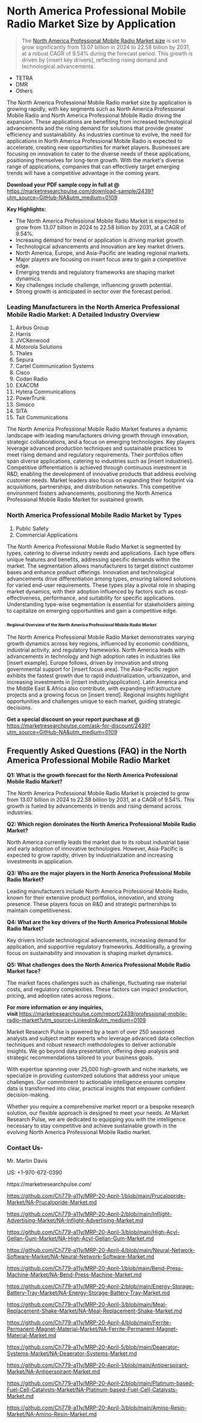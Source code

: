 <h1>North America Professional Mobile Radio Market&nbsp;Size by Application</h1><blockquote><p>The <a href="https://marketresearchpulse.com/download-sample/2439?utm_source=GitHub-NA&amp;utm_medium=0109">North America Professional Mobile Radio Market size</a> is set to grow significantly from 13.07 billion in 2024 to 22.58 billion by 2031, at a robust CAGR of 9.54% during the forecast period. This growth is driven by [insert key drivers], reflecting rising demand and technological advancements.</p></blockquote><ul><li>TETRA <li> DMR <li> Others</li></ul><p>The North America Professional Mobile Radio market size by application is growing rapidly, with key segments such as North America Professional Mobile Radio and North America Professional Mobile Radio driving the expansion. These applications are benefiting from increased technological advancements and the rising demand for solutions that provide greater efficiency and sustainability. As industries continue to evolve, the need for applications in North America Professional Mobile Radio is expected to accelerate, creating new opportunities for market players. Businesses are focusing on innovation to cater to the diverse needs of these applications, positioning themselves for long-term growth. With the market's diverse range of applications, companies that can effectively target emerging trends will have a competitive advantage in the coming years.</p><p><strong>Download your PDF sample copy in full at @ </strong><a href="https://marketresearchpulse.com/download-sample/2439?utm_source=GitHub-NA&amp;utm_medium=0109">https://marketresearchpulse.com/download-sample/2439?utm_source=GitHub-NA&amp;utm_medium=0109</a></p><p><strong>Key Highlights: </strong></p><ul><li>The North America Professional Mobile Radio Market is expected to grow from 13.07 billion in 2024 to 22.58 billion by 2031, at a CAGR of 9.54%.</li><li>Increasing demand for trend or application is driving market growth.</li><li>Technological advancements and innovation are key market drivers.</li><li>North America, Europe, and Asia-Pacific are leading regional markets.</li><li>Major players are focusing on insert focus area to gain a competitive edge.</li><li>Emerging trends and regulatory frameworks are shaping market dynamics.</li><li>Key challenges include challenge, influencing growth potential.</li><li>Strong growth is anticipated in sector over the forecast period.</li></ul><h3>Leading Manufacturers in the North America Professional Mobile Radio Market: A Detailed Industry Overview</h3><ol><li>Airbus Group</li><li>Harris</li><li>JVCKenwood</li><li>Motorola Solutions</li><li>Thales</li><li>Sepura</li><li>Cartel Communication Systems</li><li>Cisco</li><li>Codan Radio</li><li>EXACOM</li><li>Hytera Communications</li><li>PowerTrunk</li><li>Simoco</li><li>SITA</li><li>Tait Communications</li></ol><div class="flex max-w-full flex-col flex-grow"><div class="min-h-8 text-message flex w-full flex-col items-end gap-2 whitespace-normal break-words [.text-message+&amp;]:mt-5" dir="auto" data-message-author-role="assistant" data-message-id="fd8432e4-4910-450d-b182-61b7bfb0a01f" data-message-model-slug="gpt-4o"><div class="flex w-full flex-col gap-1 empty:hidden first:pt-[3px]"><div class="markdown prose w-full break-words dark:prose-invert light"><p>The North America Professional Mobile Radio Market features a dynamic landscape with leading manufacturers driving growth through innovation, strategic collaborations, and a focus on emerging technologies. Key players leverage advanced production techniques and sustainable practices to meet rising demand and regulatory requirements. Their portfolios often span diverse applications, catering to industries such as [insert industries]. Competitive differentiation is achieved through continuous investment in R&amp;D, enabling the development of innovative products that address evolving customer needs. Market leaders also focus on expanding their footprint via acquisitions, partnerships, and distribution networks. This competitive environment fosters advancements, positioning the North America Professional Mobile Radio Market for sustained growth.</p></div></div></div></div><h3>North America Professional Mobile Radio Market by Types</h3><ol><li>Public Safety <li> Commercial Applications</li></ol><div class="flex max-w-full flex-col flex-grow"><div class="min-h-8 text-message flex w-full flex-col items-end gap-2 whitespace-normal break-words [.text-message+&amp;]:mt-5" dir="auto" data-message-author-role="assistant" data-message-id="084470be-0bb7-4664-bddf-5156b4f41249" data-message-model-slug="gpt-4o-mini"><div class="flex w-full flex-col gap-1 empty:hidden first:pt-[3px]"><div class="markdown prose w-full break-words dark:prose-invert light"><p>The North America Professional Mobile Radio Market is segmented by types, catering to diverse industry needs and applications. Each type offers unique features and benefits, addressing specific demands within the market. The segmentation allows manufacturers to target distinct customer bases and enhance product offerings. Innovation and technological advancements drive differentiation among types, ensuring tailored solutions for varied end-user requirements. These types play a pivotal role in shaping market dynamics, with their adoption influenced by factors such as cost-effectiveness, performance, and suitability for specific applications. Understanding type-wise segmentation is essential for stakeholders aiming to capitalize on emerging opportunities and gain a competitive edge.</p></div></div></div></div><h3><span style="font-size: 11px;">Regional Overview of the North America Professional Mobile Radio Market</span></h3><div class="flex max-w-full flex-col flex-grow"><div class="min-h-8 text-message flex w-full flex-col items-end gap-2 whitespace-normal break-words [.text-message+&amp;]:mt-5" dir="auto" data-message-author-role="assistant" data-message-id="e9038762-ce64-4e30-91c9-9bd413514231" data-message-model-slug="gpt-4o-mini"><div class="flex w-full flex-col gap-1 empty:hidden first:pt-[3px]"><div class="markdown prose w-full break-words dark:prose-invert light"><p>The North America Professional Mobile Radio Market demonstrates varying growth dynamics across key regions, influenced by economic conditions, industrial activity, and regulatory frameworks. North America leads with advancements in technology and high adoption rates in industries like [insert example]. Europe follows, driven by innovation and strong governmental support for [insert focus area]. The Asia-Pacific region exhibits the fastest growth due to rapid industrialization, urbanization, and increasing investments in [insert industry/application]. Latin America and the Middle East &amp; Africa also contribute, with expanding infrastructure projects and a growing focus on [insert trend]. Regional insights highlight opportunities and challenges unique to each market, guiding strategic decisions.</p></div></div></div></div><p><strong>Get a special discount on your report purchase at @ </strong><a href="https://marketresearchpulse.com/ask-for-discount/2439?utm_source=GitHub-NA&amp;utm_medium=0109">https://marketresearchpulse.com/ask-for-discount/2439?utm_source=GitHub-NA&amp;utm_medium=0109</a></p><h2>Frequently Asked Questions (FAQ) in the North America Professional Mobile Radio Market</h2><p><strong>Q1: What is the growth forecast for the North America Professional Mobile Radio Market?</strong></p><p>The North America Professional Mobile Radio Market is projected to grow from 13.07 billion in 2024 to 22.58 billion by 2031, at a CAGR of 9.54%. This growth is fueled by advancements in trends and rising demand across industries.</p><p><strong>Q2: Which region dominates the North America Professional Mobile Radio Market?</strong></p><p>North America currently leads the market due to its robust industrial base and early adoption of innovative technologies. However, Asia-Pacific is expected to grow rapidly, driven by industrialization and increasing investments in application.</p><p><strong>Q3: Who are the major players in the North America Professional Mobile Radio Market?</strong></p><p>Leading manufacturers include North America Professional Mobile Radio, known for their extensive product portfolios, innovation, and strong presence. These players focus on R&amp;D and strategic partnerships to maintain competitiveness.</p><p><strong>Q4: What are the key drivers of the North America Professional Mobile Radio Market?</strong></p><p>Key drivers include technological advancements, increasing demand for application, and supportive regulatory frameworks. Additionally, a growing focus on sustainability and innovation is shaping market dynamics.</p><p><strong>Q5: What challenges does the North America Professional Mobile Radio Market face?</strong></p><p>The market faces challenges such as challenge, fluctuating raw material costs, and regulatory complexities. These factors can impact production, pricing, and adoption rates across regions.</p><p><strong>For more information or any inquiries, visit&nbsp;</strong><a href="https://marketresearchpulse.com/report/2439/professional-mobile-radio-market?utm_source=Linkedin&utm_medium=0109">https://marketresearchpulse.com/report/2439/professional-mobile-radio-market?utm_source=Linkedin&utm_medium=0109</a></p><p>Market Research Pulse is powered by a team of over 250 seasoned analysts and subject matter experts who leverage advanced data collection techniques and robust research methodologies to deliver actionable insights. We go beyond data presentation, offering deep analysis and strategic recommendations tailored to your business goals.</p><p>With expertise spanning over 25,000 high-growth and niche markets, we specialize in providing customized solutions that address your unique challenges. Our commitment to actionable intelligence ensures complex data is transformed into clear, practical insights that empower confident decision-making.</p><p>Whether you require a comprehensive market report or a bespoke research solution, our flexible approach is designed to meet your needs. At Market Research Pulse, we are dedicated to equipping you with the intelligence necessary to stay competitive and achieve sustainable growth in the evolving North America Professional Mobile Radio market.</p><h3><strong>Contact Us-</strong></h3><p>Mr. Martin Davis</p><p>US: +1-970-672-0390</p><p>https://marketresearchpulse.com/</p><p><a href="https://github.com/Ch779-a11y/MRP-20-April-1/blob/main/Prucalopride-Market/NA-Prucalopride-Market.md">https://github.com/Ch779-a11y/MRP-20-April-1/blob/main/Prucalopride-Market/NA-Prucalopride-Market.md</a></p><p><a href="https://github.com/Ch779-a11y/MRP-20-April-2/blob/main/Inflight-Advertising-Market/NA-Inflight-Advertising-Market.md">https://github.com/Ch779-a11y/MRP-20-April-2/blob/main/Inflight-Advertising-Market/NA-Inflight-Advertising-Market.md</a></p><p><a href="https://github.com/Ch779-a11y/MRP-20-April-3/blob/main/High-Acyl-Gellan-Gum-Market/NA-High-Acyl-Gellan-Gum-Market.md">https://github.com/Ch779-a11y/MRP-20-April-3/blob/main/High-Acyl-Gellan-Gum-Market/NA-High-Acyl-Gellan-Gum-Market.md</a></p><p><a href="https://github.com/Ch779-a11y/MRP-20-April-4/blob/main/Neural-Network-Software-Market/NA-Neural-Network-Software-Market.md">https://github.com/Ch779-a11y/MRP-20-April-4/blob/main/Neural-Network-Software-Market/NA-Neural-Network-Software-Market.md</a></p><p><a href="https://github.com/Ch779-a11y/MRP-20-April-1/blob/main/Bend-Press-Machine-Market/NA-Bend-Press-Machine-Market.md">https://github.com/Ch779-a11y/MRP-20-April-1/blob/main/Bend-Press-Machine-Market/NA-Bend-Press-Machine-Market.md</a></p><p><a href="https://github.com/Ch779-a11y/MRP-20-April-2/blob/main/Energy-Storage-Battery-Tray-Market/NA-Energy-Storage-Battery-Tray-Market.md">https://github.com/Ch779-a11y/MRP-20-April-2/blob/main/Energy-Storage-Battery-Tray-Market/NA-Energy-Storage-Battery-Tray-Market.md</a></p><p><a href="https://github.com/Ch779-a11y/MRP-20-April-3/blob/main/Meal-Replacement-Shake-Market/NA-Meal-Replacement-Shake-Market.md">https://github.com/Ch779-a11y/MRP-20-April-3/blob/main/Meal-Replacement-Shake-Market/NA-Meal-Replacement-Shake-Market.md</a></p><p><a href="https://github.com/Ch779-a11y/MRP-20-April-4/blob/main/Ferrite-Permanent-Magnet-Material-Market/NA-Ferrite-Permanent-Magnet-Material-Market.md">https://github.com/Ch779-a11y/MRP-20-April-4/blob/main/Ferrite-Permanent-Magnet-Material-Market/NA-Ferrite-Permanent-Magnet-Material-Market.md</a></p><p><a href="https://github.com/Ch779-a11y/MRP-20-April-5/blob/main/Deaerator-Systems-Market/NA-Deaerator-Systems-Market.md">https://github.com/Ch779-a11y/MRP-20-April-5/blob/main/Deaerator-Systems-Market/NA-Deaerator-Systems-Market.md</a></p><p><a href="https://github.com/Ch779-a11y/MRP-20-April-1/blob/main/Antiperspirant-Market/NA-Antiperspirant-Market.md">https://github.com/Ch779-a11y/MRP-20-April-1/blob/main/Antiperspirant-Market/NA-Antiperspirant-Market.md</a></p><p><a href="https://github.com/Ch779-a11y/MRP-20-April-2/blob/main/Platinum-based-Fuel-Cell-Catalysts-Market/NA-Platinum-based-Fuel-Cell-Catalysts-Market.md">https://github.com/Ch779-a11y/MRP-20-April-2/blob/main/Platinum-based-Fuel-Cell-Catalysts-Market/NA-Platinum-based-Fuel-Cell-Catalysts-Market.md</a></p><p><a href="https://github.com/Ch779-a11y/MRP-20-April-3/blob/main/Amino-Resin-Market/NA-Amino-Resin-Market.md">https://github.com/Ch779-a11y/MRP-20-April-3/blob/main/Amino-Resin-Market/NA-Amino-Resin-Market.md</a></p>
